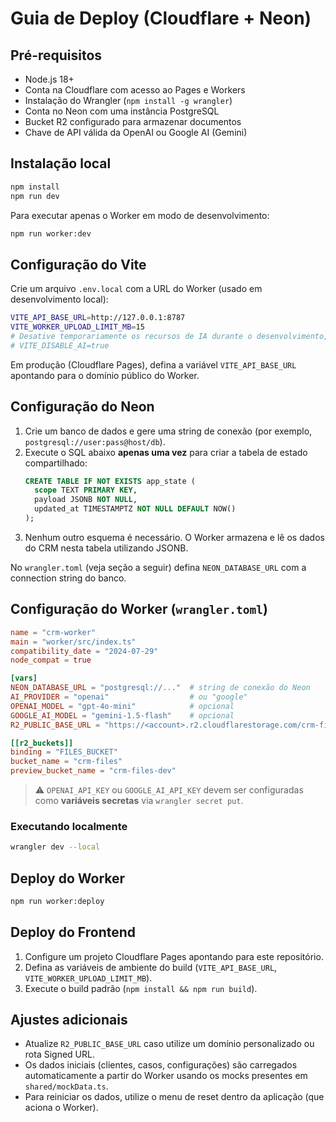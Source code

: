 # Guia de Deploy (Cloudflare + Neon)

## Pré-requisitos
- Node.js 18+
- Conta na Cloudflare com acesso ao Pages e Workers
- Instalação do Wrangler (`npm install -g wrangler`)
- Conta no Neon com uma instância PostgreSQL
- Bucket R2 configurado para armazenar documentos
- Chave de API válida da OpenAI ou Google AI (Gemini)

## Instalação local
```bash
npm install
npm run dev
```

Para executar apenas o Worker em modo de desenvolvimento:
```bash
npm run worker:dev
```

## Configuração do Vite
Crie um arquivo `.env.local` com a URL do Worker (usado em desenvolvimento local):
```bash
VITE_API_BASE_URL=http://127.0.0.1:8787
VITE_WORKER_UPLOAD_LIMIT_MB=15
# Desative temporariamente os recursos de IA durante o desenvolvimento, se necessário
# VITE_DISABLE_AI=true
```

Em produção (Cloudflare Pages), defina a variável `VITE_API_BASE_URL` apontando para o domínio público do Worker.

## Configuração do Neon
1. Crie um banco de dados e gere uma string de conexão (por exemplo, `postgresql://user:pass@host/db`).
2. Execute o SQL abaixo **apenas uma vez** para criar a tabela de estado compartilhado:
   ```sql
   CREATE TABLE IF NOT EXISTS app_state (
     scope TEXT PRIMARY KEY,
     payload JSONB NOT NULL,
     updated_at TIMESTAMPTZ NOT NULL DEFAULT NOW()
   );
   ```
3. Nenhum outro esquema é necessário. O Worker armazena e lê os dados do CRM nesta tabela utilizando JSONB.

No `wrangler.toml` (veja seção a seguir) defina `NEON_DATABASE_URL` com a connection string do banco.

## Configuração do Worker (`wrangler.toml`)
```toml
name = "crm-worker"
main = "worker/src/index.ts"
compatibility_date = "2024-07-29"
node_compat = true

[vars]
NEON_DATABASE_URL = "postgresql://..."  # string de conexão do Neon
AI_PROVIDER = "openai"                  # ou "google"
OPENAI_MODEL = "gpt-4o-mini"            # opcional
GOOGLE_AI_MODEL = "gemini-1.5-flash"    # opcional
R2_PUBLIC_BASE_URL = "https://<account>.r2.cloudflarestorage.com/crm-files"

[[r2_buckets]]
binding = "FILES_BUCKET"
bucket_name = "crm-files"
preview_bucket_name = "crm-files-dev"
```

> ⚠️ `OPENAI_API_KEY` ou `GOOGLE_AI_API_KEY` devem ser configuradas como **variáveis secretas** via `wrangler secret put`.

### Executando localmente
```bash
wrangler dev --local
```

## Deploy do Worker
```bash
npm run worker:deploy
```

## Deploy do Frontend
1. Configure um projeto Cloudflare Pages apontando para este repositório.
2. Defina as variáveis de ambiente do build (`VITE_API_BASE_URL`, `VITE_WORKER_UPLOAD_LIMIT_MB`).
3. Execute o build padrão (`npm install && npm run build`).

## Ajustes adicionais
- Atualize `R2_PUBLIC_BASE_URL` caso utilize um domínio personalizado ou rota Signed URL.
- Os dados iniciais (clientes, casos, configurações) são carregados automaticamente a partir do Worker usando os mocks presentes em `shared/mockData.ts`.
- Para reiniciar os dados, utilize o menu de reset dentro da aplicação (que aciona o Worker).
